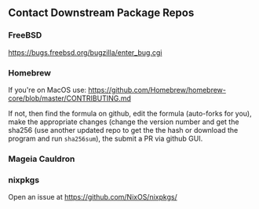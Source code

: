 ## Contact Downstream Package Repos

### FreeBSD
https://bugs.freebsd.org/bugzilla/enter_bug.cgi

### Homebrew 
If you're on MacOS use: https://github.com/Homebrew/homebrew-core/blob/master/CONTRIBUTING.md

If not, then find the formula on github, edit the formula (auto-forks for you), make the appropriate changes (change the version number and get the sha256 (use another updated repo to get the the hash or download the program and run `sha256sum`), the submit a PR via github GUI.


### Mageia Cauldron


### nixpkgs
Open an issue at https://github.com/NixOS/nixpkgs/
